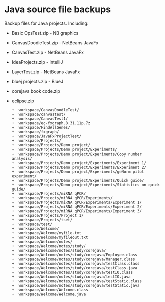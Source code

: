 # Java source file backups
Backup files for Java projects. Including:

* Basic OpsTest.zip - NB graphics
* CanvasDoodleTest.zip - NetBeans JavaFx
* CanvasTest.zip - NetBeans JavaFx
* IdeaProjects.zip - IntelliJ
* LayerTest.zip -  NetBeans JavaFx
* bluej projects.zip - BlueJ
* corejava book code.zip
* eclipse.zip

      +  workspace/CanvasDoodleTest/  
      +  workspace/canvastest/  
      +  workspace/CanvasTest1/  
      +  workspace/ec-fxgraph.8.31.11p.7z  
      +  workspace/FindAllGenes/  
      +  workspace/fxgraph/  
      +  workspace/JavaFxProjectTest/  
      +  workspace/Projects/  
      +  workspace/Projects/Demo project/  
      +  workspace/Projects/Demo project/Experiments/  
      +  workspace/Projects/Demo project/Experiments/Copy number analysis/  
      +  workspace/Projects/Demo project/Experiments/Experiment 1/  
      +  workspace/Projects/Demo project/Experiments/Experiment 2/  
      +  workspace/Projects/Demo project/Experiments/geNorm pilot experiment/  
      +  workspace/Projects/Demo project/Experiments/Quick guide/  
      +  workspace/Projects/Demo project/Experiments/Statistics on quick guide/  
      +  workspace/Projects/miRNA qPCR/  
      +  workspace/Projects/miRNA qPCR/Experiments/  
      +  workspace/Projects/miRNA qPCR/Experiments/Experiment 1/  
      +  workspace/Projects/miRNA qPCR/Experiments/Experiment 2/  
      +  workspace/Projects/miRNA qPCR/Experiments/Experiment 3/  
      +  workspace/Projects/Project 1/  
      +  workspace/Projects/tset/  
      +  workspace/test/  
      +  workspace/Welcome/  
      +  workspace/Welcome/myfile.txt  
      +  workspace/Welcome/myfileout.txt  
      +  workspace/Welcome/notes/  
      +  workspace/Welcome/notes/study/  
      +  workspace/Welcome/notes/study/corejava/  
      +  workspace/Welcome/notes/study/corejava/Employee.class  
      +  workspace/Welcome/notes/study/corejava/Manager.class  
      +  workspace/Welcome/notes/study/corejava/testClass.class  
      +  workspace/Welcome/notes/study/corejava/testClass.java  
      +  workspace/Welcome/notes/study/corejava/testIO.class  
      +  workspace/Welcome/notes/study/corejava/testIO.java  
      +  workspace/Welcome/notes/study/corejava/testStatic.class  
      +  workspace/Welcome/notes/study/corejava/testStatic.java  
      +  workspace/Welcome/Welcome.class  
      +  workspace/Welcome/Welcome.java                                                                                                                            
